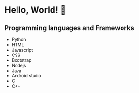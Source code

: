 <h1>Hello, World! 👋</h1>

<h2>Programming languages and Frameworks</h2>
<ul>
  <li>Python</li>
  <li>HTML</li>
  <li>Javascript</li>
  <li>CSS</li>
  <li>Bootstrap</li>
  <li>Nodejs</li>
  <li>Java</li>
  <li>Android studio</li>
  <li>C</li>
  <li>C++</li>
</ul>
